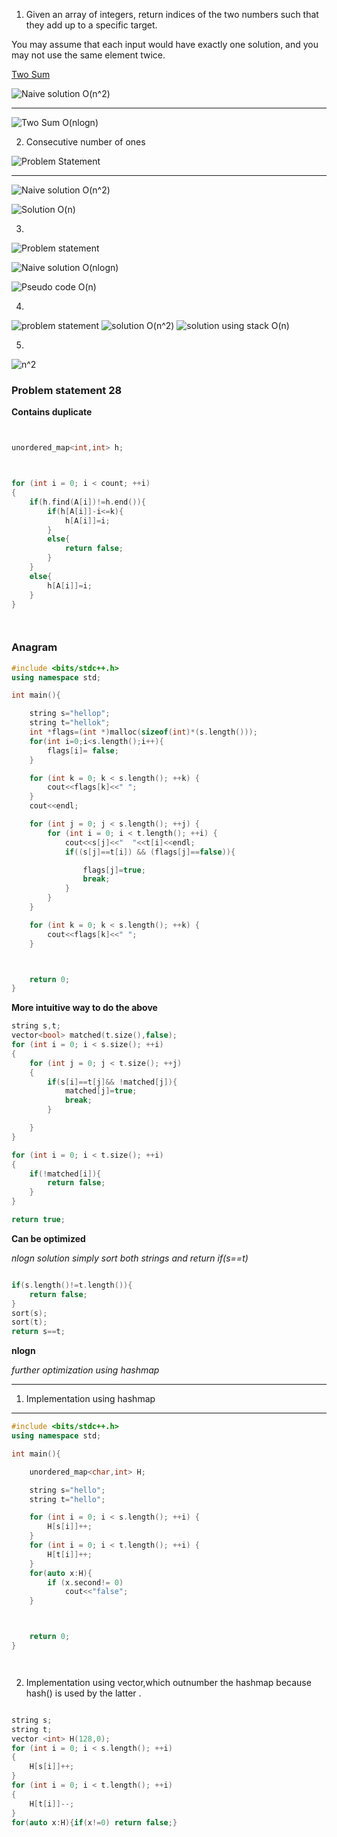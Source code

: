 

1. Given an array of integers, return indices of the two numbers such that they add up to a specific target.

You may assume that each input would have exactly one solution, and you may not use the same element twice.

[Two Sum](https://leetcode.com/problems/two-sum/)

![Naive solution O(n^2)](A.png)


---

![Two Sum O(nlogn) ](B.png)




2. Consecutive number of ones

![Problem Statement ](C.png)

---

![Naive solution O(n^2)](D.png)


![Solution O(n)](E.png)



3. 


![Problem  statement](F.png)

![Naive solution O(nlogn)](G.png)

![Pseudo code O(n)](H.png)




4. 

![problem statement](StackC.png)
![solution O(n^2)](StackB.png)
![solution using stack O(n)](StackA.png)




5. 

![n^2 ](24A.png)






### Problem statement 28


**Contains duplicate**


```c++


unordered_map<int,int> h;



for (int i = 0; i < count; ++i)
{
	if(h.find(A[i])!=h.end()){
		if(h[A[i]]-i<=k){
			h[A[i]]=i;
		}
		else{
			return false;
		}
	}
	else{
		h[A[i]]=i;
	}
}




```


### Anagram

```c++
#include <bits/stdc++.h>
using namespace std;

int main(){

    string s="hellop";
    string t="hellok";
    int *flags=(int *)malloc(sizeof(int)*(s.length()));
    for(int i=0;i<s.length();i++){
        flags[i]= false;
    }

    for (int k = 0; k < s.length(); ++k) {
        cout<<flags[k]<<" ";
    }
    cout<<endl;

    for (int j = 0; j < s.length(); ++j) {
        for (int i = 0; i < t.length(); ++i) {
            cout<<s[j]<<"  "<<t[i]<<endl;
            if((s[j]==t[i]) && (flags[j]==false)){

                flags[j]=true;
                break;
            }
        }
    }

    for (int k = 0; k < s.length(); ++k) {
        cout<<flags[k]<<" ";
    }



    return 0;
}
```


**More intuitive way to do the above**


```c++
string s,t;
vector<bool> matched(t.size(),false);
for (int i = 0; i < s.size(); ++i)
{
    for (int j = 0; j < t.size(); ++j)
    {
        if(s[i]==t[j]&& !matched[j]){
            matched[j]=true;
            break;
        }

    }
}

for (int i = 0; i < t.size(); ++i)
{
    if(!matched[i]){
        return false;
    }
}

return true;
```


**Can be optimized**

*nlogn solution simply sort both strings and return if(s==t)*

```c++

if(s.length()!=t.length()){
    return false;
}
sort(s);
sort(t);
return s==t;

```





**nlogn** 


*further optimization using hashmap*

---

1. Implementation using hashmap

---

```c++
#include <bits/stdc++.h>
using namespace std;

int main(){

    unordered_map<char,int> H;

    string s="hello";
    string t="hello";

    for (int i = 0; i < s.length(); ++i) {
        H[s[i]]++;
    }
    for (int i = 0; i < t.length(); ++i) {
        H[t[i]]++;
    }
    for(auto x:H){
        if (x.second!= 0)
            cout<<"false";
    }



    return 0;
}




```


2. Implementation using vector,which outnumber the hashmap because hash() is used by the
latter . 

```c++

string s;
string t;
vector <int> H(128,0);
for (int i = 0; i < s.length(); ++i)
{
    H[s[i]]++;
}
for (int i = 0; i < t.length(); ++i)
{
    H[t[i]]--;
}
for(auto x:H){if(x!=0) return false;}

```